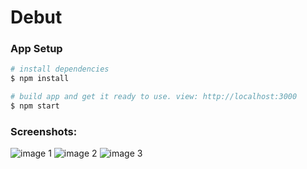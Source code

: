 # Debut

### App Setup
```bash
# install dependencies 
$ npm install

# build app and get it ready to use. view: http://localhost:3000
$ npm start 
```

### Screenshots:
![image 1](https://user-images.githubusercontent.com/59766658/222926834-7b5229bc-e221-48ff-a341-2789915905a1.png)
![image 2](https://user-images.githubusercontent.com/59766658/222926845-ac3c0ccf-bc2f-44eb-a978-21cd6d8a4195.png)
![image 3](https://user-images.githubusercontent.com/59766658/222926846-aeadf1a5-8c01-43a8-a2c5-a0e9e74f92c9.png)

